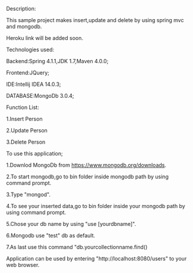 Description:

This sample  project makes insert,update and delete by using spring mvc and mongodb.

Heroku link will be added soon.

Technologies used:

Backend:Spring 4.1.1,JDK 1.7,Maven 4.0.0;

Frontend:JQuery;

IDE:Intellij IDEA 14.0.3;

DATABASE:MongoDb 3.0.4;

Function List:

1.Insert Person

2.Update Person

3.Delete Person

To use this application;

1.Downlod MongoDb from https://www.mongodb.org/downloads.

2.To start mongodb,go to bin folder inside mongodb path by using command prompt.

3.Type "mongod".

4.To see your inserted data,go to bin folder inside your mongodb path by using command prompt.

5.Chose your db name by using "use [yourdbname]".

6.Mongodb use  "test" db as default.

7.As last use this command "db.yourcollectionname.find()


Application can be used by entering "http://localhost:8080/users" to your web browser.
